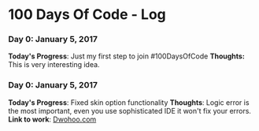 # 100 Days Of Code - Log

### Day 0: January 5, 2017
**Today's Progress**: Just my first step to join #100DaysOfCode
**Thoughts:** This is very interesting idea.

### Day 0: January 5, 2017
**Today's Progress**: Fixed skin option functionality
**Thoughts**: Logic error is the most important, even you use sophisticated IDE it won't fix your errors.
**Link to work**: [Dwohoo.com](https://dwohoo.com)
